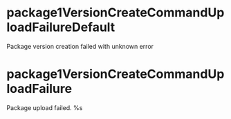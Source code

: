 # package1VersionCreateCommandUploadFailureDefault

Package version creation failed with unknown error

# package1VersionCreateCommandUploadFailure

Package upload failed.
%s
